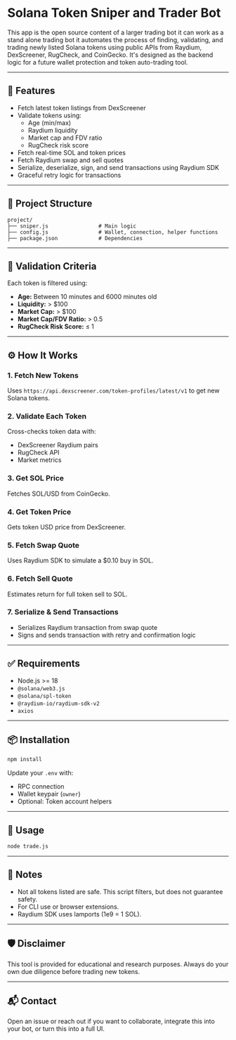 # Solana Token Sniper and Trader Bot

This app is the open source content of a larger trading bot it can work as a stand alone trading bot it automates the process of finding, validating, and trading newly listed Solana tokens using public APIs from Raydium, DexScreener, RugCheck, and CoinGecko. It's designed as the backend logic for a future wallet protection and token auto-trading tool.

---

## 🔧 Features

- Fetch latest token listings from DexScreener
- Validate tokens using:
  - Age (min/max)
  - Raydium liquidity
  - Market cap and FDV ratio
  - RugCheck risk score
- Fetch real-time SOL and token prices
- Fetch Raydium swap and sell quotes
- Serialize, deserialize, sign, and send transactions using Raydium SDK
- Graceful retry logic for transactions

---

## 📁 Project Structure

```
project/
├── sniper.js                # Main logic
├── config.js                # Wallet, connection, helper functions
├── package.json             # Dependencies
```

---

## 🧪 Validation Criteria

Each token is filtered using:

- **Age:** Between 10 minutes and 6000 minutes old
- **Liquidity:** > $100
- **Market Cap:** > $100
- **Market Cap/FDV Ratio:** > 0.5
- **RugCheck Risk Score:** ≤ 1

---

## ⚙️ How It Works

### 1. Fetch New Tokens

Uses `https://api.dexscreener.com/token-profiles/latest/v1` to get new Solana tokens.

### 2. Validate Each Token

Cross-checks token data with:

- DexScreener Raydium pairs
- RugCheck API
- Market metrics

### 3. Get SOL Price

Fetches SOL/USD from CoinGecko.

### 4. Get Token Price

Gets token USD price from DexScreener.

### 5. Fetch Swap Quote

Uses Raydium SDK to simulate a $0.10 buy in SOL.

### 6. Fetch Sell Quote

Estimates return for full token sell to SOL.

### 7. Serialize & Send Transactions

- Serializes Raydium transaction from swap quote
- Signs and sends transaction with retry and confirmation logic

---

## ✅ Requirements

- Node.js >= 18
- `@solana/web3.js`
- `@solana/spl-token`
- `@raydium-io/raydium-sdk-v2`
- `axios`

---

## 📦 Installation

```bash
npm install
```

Update your `.env` with:

- RPC connection
- Wallet keypair (`owner`)
- Optional: Token account helpers

---

## 🚀 Usage

```bash
node trade.js
```

---

## 📌 Notes

- Not all tokens listed are safe. This script filters, but does not guarantee safety.
- For CLI use or browser extensions.
- Raydium SDK uses lamports (1e9 = 1 SOL).

---

## 🛡️ Disclaimer

This tool is provided for educational and research purposes. Always do your own due diligence before trading new tokens.

---

## 📬 Contact

Open an issue or reach out if you want to collaborate, integrate this into your bot, or turn this into a full UI.